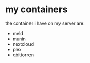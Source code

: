 # my containers

the container i have on my server are:

- meld
- munin
- nextcloud
- plex
- qbittorren
 
